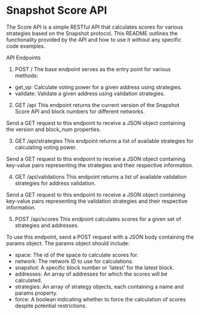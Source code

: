 # Snapshot Score API
The Score API is a simple RESTful API that calculates scores for various strategies based on the Snapshot protocol. This README outlines the functionality provided by the API and how to use it without any specific code examples.



API Endpoints
1. POST /
The base endpoint serves as the entry point for various methods:

- get_vp: Calculate voting power for a given address using strategies.
- validate: Validate a given address using validation strategies.

2. GET /api
This endpoint returns the current version of the Snapshot Score API and block numbers for different networks.

Send a GET request to this endpoint to receive a JSON object containing the version and block_num properties.

3. GET /api/strategies
This endpoint returns a list of available strategies for calculating voting power.

Send a GET request to this endpoint to receive a JSON object containing key-value pairs representing the strategies and their respective information.

4. GET /api/validations
This endpoint returns a list of available validation strategies for address validation.

Send a GET request to this endpoint to receive a JSON object containing key-value pairs representing the validation strategies and their respective information.

5. POST /api/scores
This endpoint calculates scores for a given set of strategies and addresses.

To use this endpoint, send a POST request with a JSON body containing the params object. The params object should include:

- space: The id of the space to calculate scores for.
- network: The network ID to use for calculations.
- snapshot: A specific block number or 'latest' for the latest block.
- addresses: An array of addresses for which the scores will be calculated.
- strategies: An array of strategy objects, each containing a name and params property.
- force: A boolean indicating whether to force the calculation of scores despite potential restrictions.
